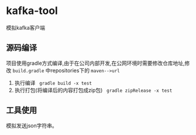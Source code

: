# kafka-tool
模拟kafka客户端
## 源码编译
项目使用gradle方式编译,由于在公司内部开发,在公网环境时需要修改仓库地址,修改 `build.gradle` 中repositories下的 `maven-->url`

1.  执行编译
``` gradle build -x test```
2. 执行打包(将编译后的内容打包成zip包)
``` gradle zipRelease -x test```
    
## 工具使用   
 
模拟发送json字符串。
